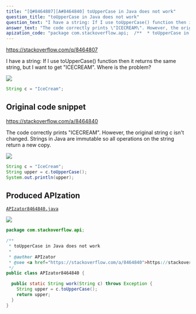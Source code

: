 ```yaml
---
title: "[Q#8464807][A#8464840] toUpperCase in Java does not work"
question_title: "toUpperCase in Java does not work"
question_text: "I have a string: If I use toUpperCase() function then it returns the same string, but I want to get \"ICECREAM\". Where is the problem?"
answer_text: "The code correctly prints \"ICECREAM\". However, the original string c isn't changed. Strings in Java are immutable so all operations on the string return a new copy."
apization_code: "package com.stackoverflow.api;  /**  * toUpperCase in Java does not work  *  * @author APIzator  * @see <a href=\"https://stackoverflow.com/a/8464840\">https://stackoverflow.com/a/8464840</a>  */ public class APIzator8464840 {    public static String work(String c) throws Exception {     String upper = c.toUpperCase();     return upper;   } }"
---
```


https://stackoverflow.com/q/8464807

I have a string:
If I use toUpperCase() function then it returns the same string, but I want to get &quot;ICECREAM&quot;.
Where is the problem?


<div class="code-logo"><img src="/stackoverflow.png" /></div>

```java
String c = "IceCream";
```


## Original code snippet

https://stackoverflow.com/a/8464840

The code
correctly prints &quot;ICECREAM&quot;. However, the original string c isn&#x27;t changed. Strings in Java are immutable so all operations on the string return a new copy.

<div class="code-logo"><img src="/stackoverflow.png" /></div>

```java
String c = "IceCream";
String upper = c.toUpperCase();
System.out.println(upper);
```

## Produced APIzation

[`APIzator8464840.java`](https://github.com/blind-papers/apization-temp-data/raw/main/search/APIzator8464840.java)

<div class="code-logo"><img src="/apizator.png" /></div>

```java
package com.stackoverflow.api;

/**
 * toUpperCase in Java does not work
 *
 * @author APIzator
 * @see <a href="https://stackoverflow.com/a/8464840">https://stackoverflow.com/a/8464840</a>
 */
public class APIzator8464840 {

  public static String work(String c) throws Exception {
    String upper = c.toUpperCase();
    return upper;
  }
}

```